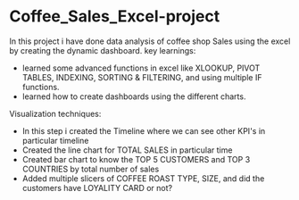 # Coffee_Sales_Excel-project
In this project i have done data analysis of coffee shop Sales using the excel by creating the dynamic dashboard.
key learnings:
 - learned some advanced functions in excel like XLOOKUP, PIVOT TABLES, INDEXING, SORTING & FILTERING, and using multiple IF functions.
 - learned how to create dashboards using the different charts.

Visualization techniques:
- In this step i created the Timeline where we can see other KPI's in particular timeline
- Created the line chart for TOTAL SALES in particular time
- Created bar chart to know the TOP 5 CUSTOMERS and TOP 3 COUNTRIES by total number of sales
- Added multiple slicers of COFFEE ROAST TYPE, SIZE, and did the customers have LOYALITY CARD or not?
